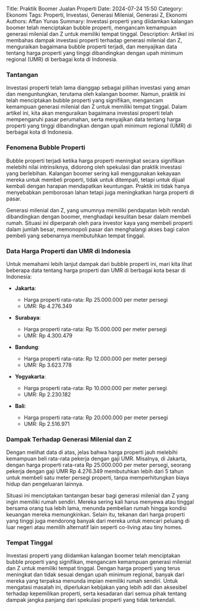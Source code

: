 Title: Praktik Boomer Jualan Properti
Date: 2024-07-24 15:50
Category: Ekonomi
Tags: Properti, Investasi, Generasi Milenial, Generasi Z, Ekonomi
Authors: Affan Yunas
Summary: Investasi properti yang diidamkan kalangan boomer telah menciptakan bubble properti, mengancam kemampuan generasi milenial dan Z untuk memiliki tempat tinggal.
Description: Artikel ini membahas dampak investasi properti terhadap generasi milenial dan Z, menguraikan bagaimana bubble properti terjadi, dan menyajikan data tentang harga properti yang tinggi dibandingkan dengan upah minimum regional (UMR) di berbagai kota di Indonesia.

### Tantangan

Investasi properti telah lama dianggap sebagai pilihan investasi yang aman dan menguntungkan, terutama oleh kalangan boomer. Namun, praktik ini telah menciptakan bubble properti yang signifikan, mengancam kemampuan generasi milenial dan Z untuk memiliki tempat tinggal. Dalam artikel ini, kita akan menguraikan bagaimana investasi properti telah mempengaruhi pasar perumahan, serta menyajikan data tentang harga properti yang tinggi dibandingkan dengan upah minimum regional (UMR) di berbagai kota di Indonesia.

### Fenomena Bubble Properti

Bubble properti terjadi ketika harga properti meningkat secara signifikan melebihi nilai intrinsiknya, didorong oleh spekulasi dan praktik investasi yang berlebihan. Kalangan boomer sering kali menggunakan kekayaan mereka untuk membeli properti, tidak untuk ditempati, tetapi untuk dijual kembali dengan harapan mendapatkan keuntungan. Praktik ini tidak hanya menyebabkan pemborosan lahan tetapi juga meningkatkan harga properti di pasar.

Generasi milenial dan Z, yang umumnya memiliki pendapatan lebih rendah dibandingkan dengan boomer, menghadapi kesulitan besar dalam membeli rumah. Situasi ini diperparah oleh para investor kaya yang membeli properti dalam jumlah besar, memonopoli pasar dan menghalangi akses bagi calon pembeli yang sebenarnya membutuhkan tempat tinggal.

### Data Harga Properti dan UMR di Indonesia

Untuk memahami lebih lanjut dampak dari bubble properti ini, mari kita lihat beberapa data tentang harga properti dan UMR di berbagai kota besar di Indonesia:

- **Jakarta**:
  - Harga properti rata-rata: Rp 25.000.000 per meter persegi
  - UMR: Rp 4.276.349

- **Surabaya**:
  - Harga properti rata-rata: Rp 15.000.000 per meter persegi
  - UMR: Rp 4.300.479

- **Bandung**:
  - Harga properti rata-rata: Rp 12.000.000 per meter persegi
  - UMR: Rp 3.623.778

- **Yogyakarta**:
  - Harga properti rata-rata: Rp 10.000.000 per meter persegi
  - UMR: Rp 2.230.182

- **Bali**:
  - Harga properti rata-rata: Rp 20.000.000 per meter persegi
  - UMR: Rp 2.516.971

### Dampak Terhadap Generasi Milenial dan Z

Dengan melihat data di atas, jelas bahwa harga properti jauh melebihi kemampuan beli rata-rata pekerja dengan gaji UMR. Misalnya, di Jakarta, dengan harga properti rata-rata Rp 25.000.000 per meter persegi, seorang pekerja dengan gaji UMR Rp 4.276.349 membutuhkan lebih dari 5 tahun untuk membeli satu meter persegi properti, tanpa memperhitungkan biaya hidup dan pengeluaran lainnya.

Situasi ini menciptakan tantangan besar bagi generasi milenial dan Z yang ingin memiliki rumah sendiri. Mereka sering kali harus menyewa atau tinggal bersama orang tua lebih lama, menunda pembelian rumah hingga kondisi keuangan mereka memungkinkan. Selain itu, tekanan dari harga properti yang tinggi juga mendorong banyak dari mereka untuk mencari peluang di luar negeri atau memilih alternatif lain seperti co-living atau tiny homes.

### Tempat Tinggal

Investasi properti yang diidamkan kalangan boomer telah menciptakan bubble properti yang signifikan, mengancam kemampuan generasi milenial dan Z untuk memiliki tempat tinggal. Dengan harga properti yang terus meningkat dan tidak sesuai dengan upah minimum regional, banyak dari mereka yang terpaksa menunda impian memiliki rumah sendiri. Untuk mengatasi masalah ini, diperlukan kebijakan yang lebih adil dan aksesibel terhadap kepemilikan properti, serta kesadaran dari semua pihak tentang dampak jangka panjang dari spekulasi properti yang tidak terkendali.
